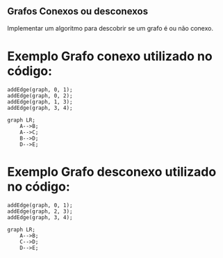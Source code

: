 ## Grafos Conexos ou desconexos
Implementar um algoritmo para descobrir se um grafo é ou não conexo.

# Exemplo Grafo conexo utilizado no código:

```
addEdge(graph, 0, 1);
addEdge(graph, 0, 2);
addEdge(graph, 1, 3);
addEdge(graph, 3, 4);
```

```mermaid
graph LR;
    A-->B;
    A-->C;
    B-->D;
    D-->E;
```

# Exemplo Grafo desconexo utilizado no código:

```
addEdge(graph, 0, 1);
addEdge(graph, 2, 3);
addEdge(graph, 3, 4);
```

```mermaid
graph LR;
    A-->B;
    C-->D;
    D-->E;
```